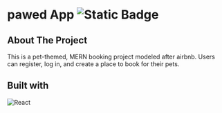 # pawed App&nbsp;![Static Badge](https://img.shields.io/badge/Vercel%20-Live-6DA55F?logo=vercel&logoColor=fffff)

## About The Project
This is a pet-themed, MERN booking project modeled after airbnb. Users can register, log in, and create a place to book for their pets.

## Built with 
![React](https://img.shields.io/badge/react-%2320232a.svg?style=for-the-badge&logo=react&logoColor=%2361DAFB) 


